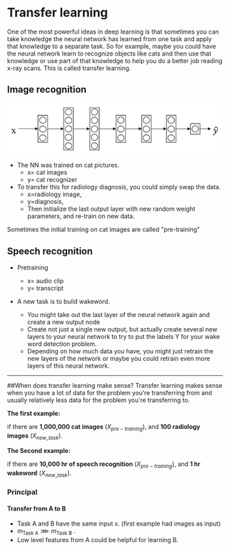 # Transfer learning

One of the most powerful ideas in deep learning is that sometimes you can take knowledge the neural network has learned from one task and apply that knowledge to a separate task. So for example, maybe you could have the neural network learn to recognize objects like cats and then use that knowledge or use part of that knowledge to help you do a better job reading x-ray scans. This is called transfer learning.

## Image recognition
![](images/073-transfer-learning-93f80047.png)

* The NN was trained on cat pictures.
  - x= cat images
  - y= cat recognizer
* To transfer this for radiology diagnosis, you could simply swap the data.
  - x=radiology image,
  - y=diagnosis,
  - Then initialize the last output layer with new random weight parameters, and re-train on new data.

Sometimes the initial training on cat images are called "pre-training"

## Speech recognition
* Pretraining
    - x= audio clip
    - y= transcript

* A new task is to build wakeword.
  - You might take out the last layer of the neural network again and create a new output node
  - Create not just a single new output, but actually create several new layers to your neural network to try to put the labels Y for your wake word detection problem.
  - Depending on how much data you have, you might just retrain the new layers of the network or maybe you could retrain even more layers of this neural network.

---

##When does transfer learning make sense?
Transfer learning makes sense when you have a lot of data for the problem you're transferring from and usually relatively less data for the problem you're transferring to.

**The first example:**

  if there are **1,000,000 cat images** ($X_{pre-training}$), and **100 radiology images** ($X_{new\_task}$).

**The Second example:**

if there are **10,000 hr of speech recognition** ($X_{pre-training}$), and **1 hr wakeword** ($X_{new\_task}$).

### Principal

#### Transfer from A to B
  * Task A and B have the same input x. (first example had images as input)
  * $m_{\text{Task A}}\ggg m_{\text{Task B}}$ .
  * Low level features from A could be helpful for learning B.
